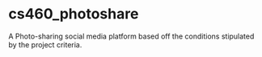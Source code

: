 # cs460_photoshare
A Photo-sharing social media platform based off the conditions stipulated by the project criteria.
